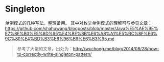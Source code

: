 # Singleton
单例模式的几种写法，整理备用。
其中对枚举单例模式的理解可与参见文章：https://github.com/shahuwang/blogposts/blob/master/Java%E5%AE%9E%E7%8E%B0%E5%8D%95%E4%BE%8B%E6%A8%A1%E5%BC%8F%E6%9C%80%E4%BD%B3%E6%96%B9%E6%B3%95.md
>参考了大佬的文章，出处为：http://wuchong.me/blog/2014/08/28/how-to-correctly-write-singleton-pattern/
